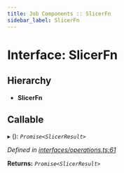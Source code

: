 ```yaml
---
title: Job Components :: SlicerFn
sidebar_label: SlicerFn
---
```


# Interface: SlicerFn

## Hierarchy

* **SlicerFn**

## Callable

▸ (): *`Promise<SlicerResult>`*

*Defined in [interfaces/operations.ts:61](https://github.com/terascope/teraslice/blob/5e4063e2/packages/job-components/src/interfaces/operations.ts#L61)*

**Returns:** *`Promise<SlicerResult>`*
